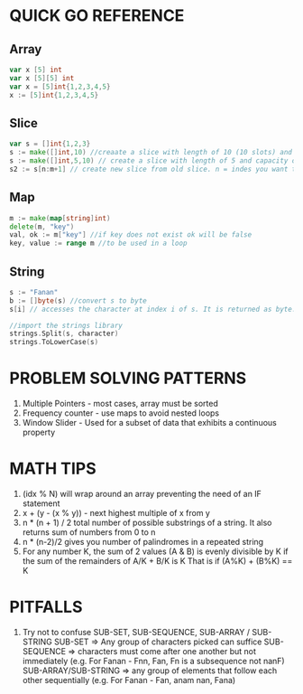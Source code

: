 QUICK GO REFERENCE
==================
## Array
```go
var x [5] int
var x [5][5] int
var x = [5]int{1,2,3,4,5}
x := [5]int{1,2,3,4,5}
```

## Slice
```go
var s = []int{1,2,3}
s := make([]int,10) //creaate a slice with length of 10 (10 slots) and each value is 0
s := make([]int,5,10) // create a slice with length of 5 and capacity of 10
s2 := s[n:m+1] // create new slice from old slice. n = indes you want to start from, m = index to end
```

## Map
```go
m := make(map[string]int)
delete(m, "key")
val, ok := m["key"] //if key does not exist ok will be false
key, value := range m //to be used in a loop
```
## String
```go
s := "Fanan"
b := []byte(s) //convert s to byte
s[i] // accesses the character at index i of s. It is returned as byte.

//import the strings library
strings.Split(s, character)
strings.ToLowerCase(s)
```

PROBLEM SOLVING PATTERNS
===========================
1. Multiple Pointers - most cases, array must be sorted
2. Frequency counter - use maps to avoid nested loops
3. Window Slider - Used for a subset of data that exhibits a continuous property

MATH TIPS
============
1. (idx % N) will wrap around an array preventing the need of an IF statement
2. x + (y - (x % y)) - next highest multiple of x from y
2. n * (n + 1) / 2 total number of possible substrings of a string. It also returns sum of numbers from 0 to n
2. n * (n-2)/2 gives you number of palindromes in a repeated string
3. For any number K, the sum of 2 values (A & B) is evenly divisible by K if the sum of the remainders of A/K + B/K is K
That is if (A%K) + (B%K) == K

PITFALLS
===========
1. Try not to confuse SUB-SET, SUB-SEQUENCE, SUB-ARRAY / SUB-STRING
SUB-SET => Any group of characters picked can suffice
SUB-SEQUENCE => characters must come after one another but not immediately (e.g. For Fanan - Fnn, Fan, Fn is a subsequence not nanF)
SUB-ARRAY/SUB-STRING => any group of elements that follow each other sequentially (e.g. For Fanan - Fan, anam nan, Fana)